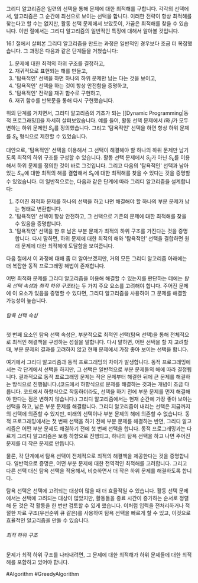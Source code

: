 그리디 알고리즘은 일련의 선택을 통해 문제에 대한 최적해를 구합니다. 각각의 선택에서, 알고리즘은 그 순간에 최선으로 보이는 선택을 합니다. 이러한 전략이 항상 최적해를 찾는다고 할 수는 없지만, 활동 선택 문제에서 보았듯이, 가끔은 최적해를 찾을 수 있습니다. 이번 절에서는 그리디 알고리즘의 일반적인 특징에 대해서 알아볼 것입니다.

16.1 절에서 살펴본 그리디 알고리즘을 만드는 과정은 일반적인 경우보다 조금 더 복잡했습니다. 그 과정은 다음과 같은 단계들을 거쳤습니다:
1. 문제에 대한 최적의 하위 구조를 결정하고,
2. 재귀적으로 표현되는 해를 만들고,
3. '탐욕적인' 선택을 하면 하나의 하위 문제만 남는 다는 것을 보이고,
4. '탐욕적인' 선택을 하는 것이 항상 안전함을 증명하고,
5. '탐욕적인' 전략을 재귀 함수로 구현하고,
6. 재귀 함수를 반복문을 통해 다시 구현했습니다.

위의 단계를 거치면서, 그리디 알고리즘의 기초가 되는 [[Dynamic Programming|동적 프로그래밍]]을 자세히 살펴보았습니다. 예를 들어, 활동 선택 문제에서 $i$와 $j$가 모두 변하는 하위 문제인 $S_{ij}$를 정의했습니다. 그리고 '탐욕적인' 선택을 하면 항상 하위 문제를 $S_k$ 형식으로 제한할 수 있었습니다.

대안으로, '탐욕적인' 선택을 이용해서 그 선택이 해결해야 할 하나의 하위 문제만 남기도록 최적의 하위 구조를 구성할 수 있습니다. 활동 선택 문제에서 $S_{ij}$가 아닌 $S_k$를 이용해서 하위 문제를 정의한 것이 바로 그것입니다. 그리고 다음의 '탐욕적인' 선택과 남아 있는 $S_m$에 대한 최적의 해를 결합해서 $S_k$에 대한 최적해를 찾을 수 있다는 것을 증명할 수 있었습니다. 더 일반적으로는, 다음과 같은 단계에 따라 그리디 알고리즘을 설계합니다:
1. 주어진 최적화 문제를 하나의 선택을 하고 나면 해결해야 할 하나의 부분 문제가 남는 형태로 변환합니다.
2. '탐욕적인' 선택이 항상 안전하고, 그 선택으로 기존의 문제에 대한 최적해를 찾을 수 있음을 증명합니다.
3. '탐욕적인' 선택을 한 후 남은 부분 문제가 최적의 하위 구조를 가진다는 것을 증명합니다. 다시 말하면, 하위 문제에 대한 최적의 해와 '탐욕적인' 선택을 결합하면 원래 문제에 대한 최적해에 도달함을 보여줍니다.

다음 절에서 이 과정에 대해 좀 더 알아보겠지만, 거의 모든 그리디 알고리즘 아래에는 더 복잡한 동적 프로그래밍 해법이 존재합니다.

어떤 최적화 문제를 그리디 알고리즘을 이용해 해결할 수 있는지를 판단하는 데에는 *탐욕 선택 속성*과 *최적 하위 구조*라는 두 가지 주요 요소를 고려해야 합니다. 주어진 문제에 이 요소가 있음을 증명할 수 있다면, 그리디 알고리즘을 사용하여 그 문제를 해결할 가능성이 높습니다.

###### 탐욕 선택 속성
첫 번째 요소인 탐욕 선택 속성은, 부분적으로 최적인 선택(탐욕 선택)을 통해 전체적으로 최적인 해결책을 구성하는 성질을 말합니다. 다시 말하면, 어떤 선택을 할 지 고려할 때, 부분 문제의 결과를 고려하지 않고 현재 문제에서 가장 좋아 보이는 선택을 합니다.

여기에서 그리디 알고리즘과 동적 프로그래밍의 차이가 발생합니다. 동적 프로그래밍에서는 각 단계에서 선택을 하지만, 그 선택은 일반적으로 부분 문제들의 해에 따라 결정됩니다. 결과적으로 동적 프로그래밍 문제는 작은 문제부터 해결한 뒤에 큰 문제를 해결하는 방식으로 진행됩니다.(코드에서 하향식으로 문제를 해결하는 것과는 개념이 조금 다릅니다. 코드에서 하향식으로 작동하더라도, 선택을 하기 전에 부분 문제를 먼저 해결해야 한다는 점은 변하지 않습니다.) 그리디 알고리즘에서는 현재 순간에 가장 좋아 보이는 선택을 하고, 남은 부분 문제를 해결합니다. 그리디 알고리즘이 내리는 선택은 지금까지의 선택에 의존할 수 있지만, 미래의 선택이나 부분 문제의 해에 의존할 수 없습니다. 동적 프로그래밍에서는 첫 번째 선택을 하기 전에 부분 문제를 해결하는 반면, 그리디 알고리즘은 어떤 부분 문제도 해결하기 전에 첫 번째 선택을 합니다. 동적 프로그래밍과는 다르게 그리디 알고리즘은 보통 하향으로 진행되고, 하나의 탐욕 선택을 하고 나면 주어진 문제를 더 작은 문제로 만듭니다.

물론, 각 단계에서 탐욕 선택이 전체적으로 최적의 해결책을 제공한다는 것을 증명합니다. 일반적으로 증명은, 어떤 부분 문제에 대한 전역적인 최적해를 고려합니다. 그리고 다른 선택 대신 탐욕 선택을 적용해서, 비슷하면서 더 작은 하위 문제를 해결하도록 합니다.

탐욕 선택은 선택에 고려되는 대상이 많을 때 더 효율적일 수 있습니다. 활동 선택 문제에서는 선택에 고려되는 대상이 많았지만, 활동들을 종료 시간이 증가하는 순서로 정렬해 둔 것은 각 활동을 한 번만 검토할 수 있게 했습니다. 이처럼 입력을 전처리하거나 적절한 자료 구조(우선순위 큐 같은)를 사용하여 탐욕 선택을 빠르게 할 수 있고, 이것으로 효율적인 알고리즘을 만들 수 있습니다.

###### 최적 하위 구조
문제가 최적 하위 구조를 나타내려면, 그 문제에 대한 최적해가 하위 문제들에 대한 최적해를 포함하고 있어야 합니다. 


#Algorithm #GreedyAlgorithm